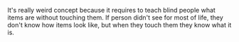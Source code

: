 It's really weird concept because it requires to teach blind people what items are without touching them. If person didn't see for most of life, they don't know how items look like, but when they touch them they know what it is.